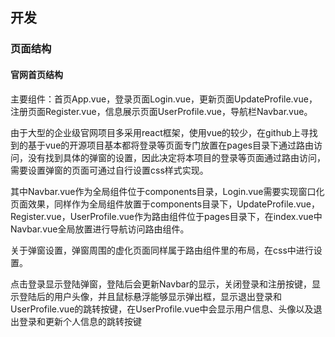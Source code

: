 ## 开发
### 页面结构
#### 官网首页结构

主要组件：首页App.vue，登录页面Login.vue，更新页面UpdateProfile.vue，注册页面Register.vue，信息展示页面UserProfile.vue，导航栏Navbar.vue。

由于大型的企业级官网项目多采用react框架，使用vue的较少，在github上寻找到的基于vue的开源项目基本都将登录等页面专门放置在pages目录下通过路由访问，没有找到具体的弹窗的设置，因此决定将本项目的登录等页面通过路由访问，需要设置弹窗的页面可通过自行设置css样式实现。

其中Navbar.vue作为全局组件位于components目录，Login.vue需要实现窗口化页面效果，同样作为全局组件放置于components目录下，UpdateProfile.vue，Register.vue，UserProfile.vue作为路由组件位于pages目录下，在index.vue中Navbar.vue全局放置进行导航访问路由组件。

关于弹窗设置，弹窗周围的虚化页面同样属于路由组件里的布局，在css中进行设置。

点击登录显示登陆弹窗，登陆后会更新Navbar的显示，关闭登录和注册按键，显示登陆后的用户头像，并且鼠标悬浮能够显示弹出框，显示退出登录和UserProfile.vue的跳转按键，在UserProfile.vue中会显示用户信息、头像以及退出登录和更新个人信息的跳转按键

